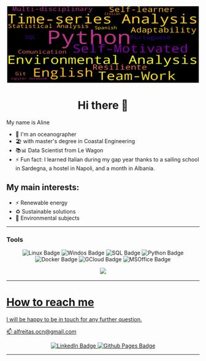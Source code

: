 <div align="center">
<kbd> <img src="https://github.com/alinedefreitasocn/wordcloud/blob/main/github.png" width= 500px height= 200px /> </kbd> 
</div>

<div id="about" align="center">
<h1>
  Hi there 👋
  </h1>
</div>

My name is Aline
- 🌊 I'm an oceanographer
- 🏖️ with master's degree in Coastal Engineering
- 📚📊 Data Scientist from Le Wagon
- ⚡ Fun fact: I learned Italian during my gap year thanks to a sailing school in Sardegna, a hostel in Napoli, and a month in Albania.

## My main interests:
- :zap: Renewable energy
- :recycle: Sustainable solutions
- :herb: Environmental subjects

---
<!-- [![ReadMe Card](https://github-readme-stats.vercel.app/api/pin/?username=minoveaz&repo=angular-web-portfolio)](https://github.com/minoveaz/angular-web-portfolio) -->
### Tools

<div align="center">
  <p>
  <img src="https://img.shields.io/badge/-Linux-000?&logo=Linux" alt="Linux Badge"/>
  <img src="https://img.shields.io/badge/-Windows-000?&logo=windows" alt="Windos Badge"/>
  <img src="https://img.shields.io/badge/-SQL-000?&logo=MySQL" alt="SQL Badge"/>
  <img src="https://img.shields.io/badge/-Python-000?&logo=Python" alt="Python Badge"/>
  <img src="https://img.shields.io/badge/-Docker-000?&logo=docker" alt="Docker Badge"/>
  <img src="https://img.shields.io/badge/-GoogleCloud-000?&logo=googlecloud" alt="GCloud Badge"/>
  <img src="https://img.shields.io/badge/-MSOffice-000?&logo=microsoftoffice" alt="MSOffice Badge"/>
  </p>
  
  <a href="https://github.com/alinedefreitasocn">
    <!-- <img height="180em" src="https://github-readme-stats.vercel.app/api?username=alinedefreitasocn&show_icons=true&theme=dracula&include_all_commits=true&count_private=true"/> -->
  <img height="180em" src="https://github-readme-stats.vercel.app/api/top-langs/?username=alinedefreitasocn&layout=compact&langs_count=7&theme=dracula"/>
</div>
<!-- If you are interested on my work, take a look on my [webpage](https://alinedefreitasocn.github.io/) [🛠️ Under Construction...]. -->

---
  
# How to reach me
I will be happy to be in touch for any further question.

📫 [alfreitas.ocn@gmail.com](mailto:alfreitas.ocn@gmail.com)

<div id="contact" align="center">
  <a href="https://www.linkedin.com/in/alineldefreitas/">
    <img src="https://img.shields.io/badge/LinkedIn-black?style=for-the-badge&logo=linkedin&logoColor=blue" alt="LinkedIn Badge"/>
  </a>
  <a href="https://alinedefreitasocn.github.io/">
    <img src="https://img.shields.io/badge/Website-black?style=for-the-badge&logo=aboutdotme&logoColor=white" alt="Github Pages Badge"/>
  </a>
  
</div>




---





<!--
**alinedefreitasocn/alinedefreitasocn** is a ✨ _special_ ✨ repository because its `README.md` (this file) appears on your GitHub profile.

Here are some ideas to get you started:

- 🔭 I’m currently working on ...
- 🌱 I’m currently learning ...
- 👯 I’m looking to collaborate on ...
- 🤔 I’m looking for help with ...
- 💬 Ask me about ...
- 📫 How to reach me: ...
- 😄 Pronouns: ...
- ⚡ Fun fact: ...
-->
